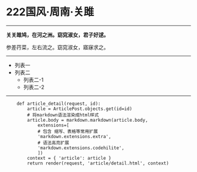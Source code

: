 # 222国风·周南·关雎
---
**关关雎鸠，在河之洲。窈窕淑女，君子好逑。**

参差荇菜，左右流之。窈窕淑女，寤寐求之。

---
+ 列表一
+ 列表二
    + 列表二-1
    + 列表二-2
---

```
    def article_detail(request, id):
        article = ArticlePost.objects.get(id=id)
        # 将markdown语法渲染成html样式
        article.body = markdown.markdown(article.body,
            extensions=[
            # 包含 缩写、表格等常用扩展
            'markdown.extensions.extra',
            # 语法高亮扩展
            'markdown.extensions.codehilite',
            ])
        context = { 'article': article }
        return render(request, 'article/detail.html', context)
```